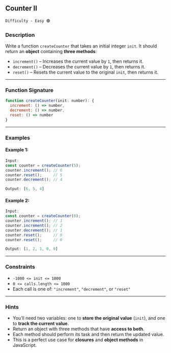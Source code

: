 ## Counter II

`Difficulty - Easy 🟢`

### **Description**

Write a function `createCounter` that takes an initial integer `init`.
It should return an **object** containing **three methods**:

* `increment()` – Increases the current value by `1`, then returns it.
* `decrement()` – Decreases the current value by `1`, then returns it.
* `reset()` – Resets the current value to the original `init`, then returns it.

---

### **Function Signature**

```js
function createCounter(init: number): {
  increment: () => number,
  decrement: () => number,
  reset: () => number
}
```

---

### **Examples**

#### Example 1:

```js
Input: 
const counter = createCounter(5);
counter.increment(); // 6
counter.reset();     // 5
counter.decrement(); // 4

Output: [6, 5, 4]
```

#### Example 2:

```js
Input: 
const counter = createCounter(0);
counter.increment(); // 1
counter.increment(); // 2
counter.decrement(); // 1
counter.reset();     // 0
counter.reset();     // 0

Output: [1, 2, 1, 0, 0]
```

---

### **Constraints**

* `-1000 <= init <= 1000`
* `0 <= calls.length <= 1000`
* Each call is one of: `"increment"`, `"decrement"`, or `"reset"`

---

### **Hints**

* You’ll need two variables: one to **store the original value** (`init`), and one to **track the current value**.
* Return an object with three methods that have **access to both**.
* Each method should perform its task and then return the updated value.
* This is a perfect use case for **closures** and **object methods** in JavaScript.
